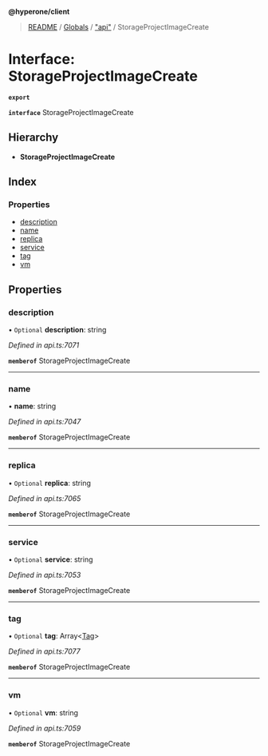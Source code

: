 **@hyperone/client**

> [README](../README.md) / [Globals](../globals.md) / ["api"](../modules/_api_.md) / StorageProjectImageCreate

# Interface: StorageProjectImageCreate

**`export`** 

**`interface`** StorageProjectImageCreate

## Hierarchy

* **StorageProjectImageCreate**

## Index

### Properties

* [description](_api_.storageprojectimagecreate.md#description)
* [name](_api_.storageprojectimagecreate.md#name)
* [replica](_api_.storageprojectimagecreate.md#replica)
* [service](_api_.storageprojectimagecreate.md#service)
* [tag](_api_.storageprojectimagecreate.md#tag)
* [vm](_api_.storageprojectimagecreate.md#vm)

## Properties

### description

• `Optional` **description**: string

*Defined in api.ts:7071*

**`memberof`** StorageProjectImageCreate

___

### name

•  **name**: string

*Defined in api.ts:7047*

**`memberof`** StorageProjectImageCreate

___

### replica

• `Optional` **replica**: string

*Defined in api.ts:7065*

**`memberof`** StorageProjectImageCreate

___

### service

• `Optional` **service**: string

*Defined in api.ts:7053*

**`memberof`** StorageProjectImageCreate

___

### tag

• `Optional` **tag**: Array\<[Tag](_api_.tag.md)>

*Defined in api.ts:7077*

**`memberof`** StorageProjectImageCreate

___

### vm

• `Optional` **vm**: string

*Defined in api.ts:7059*

**`memberof`** StorageProjectImageCreate
